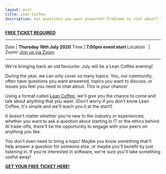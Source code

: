 ```yaml
---
layout: post
title: Lean Coffee
description: Got questions you want answered? Problems to chat about? Topics to discuss? Join our Virtual Lean Coffee!
---
```


**<a href="https://www.eventbrite.com/e/codecraft-lean-coffee-tickets-112221463418" target="_blank">FREE TICKET REQUIRED</a>**

<hr>

Date  | **Thursday 16th July 2020**
Time | **7.00pm event start**
Location &nbsp; | Zoom! [Join us via Zoom](https://us02web.zoom.us/j/87011133455?pwd=UkVSSTEwRFRjeXlEbnNPTWFHdGNVZz09).

<hr>

We're bringing back an old favourite: July will be a Lean Coffee evening!

During the year, we can only cover so many topics. You, our community, often have questions you want answered, topics you want to discuss, or issues you feel you need to chat about. This is your chance!

Using a format called  <a href="http://leancoffee.org/" target="_blank">Lean Coffee</a>, we'll give you the chance to come and talk about anything that you want. (Don't worry if you don't know Lean Coffee, it's simple and we'll teach you it at the start!)

It doesn't matter whether you're new to the industry or experienced, whether you want to ask a question about starting in IT or the ethics behind AI trade-offs, there'll be the opportunity to engage with your peers on anything you like.

You don't even need to bring a topic! Maybe you know something that'll help answer a question for someone else, or maybe you'll benefit by just listening in. If you're interested in software, we're sure you'll take something useful away!


**<a href="https://www.eventbrite.com/e/codecraft-lean-coffee-tickets-112221463418" target="_blank">GET YOUR FREE TICKET HERE!</a>**
